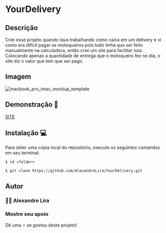# YourDelivery

## Descrição
 Criei esse projeto quando tava trabalhando como caixa em um delivery e vi como era difícil pagar os motoqueiros pois tudo tinha que ser feito manualmente na calculadora, 
 então criei um site para facilitar isso. 
 Colocando apenas a quantidade de entrega que o motoqueiro fez no dia, o site diz o valor que tem que ser pago.

## Imagem
![macbook_pro_imac_mockup_template](https://user-images.githubusercontent.com/58709086/133714437-2cf8171a-5203-49c8-9231-968323c26a67.jpg)

## Demonstração 🚀
[SITE](https://yourdelivery-app.web.app/)

## Instalação 💻

Para obter uma cópia local do repositório, execute os seguintes comandos em seu terminal:

```
$ cd <folder>
```

```
$ git clone https://github.com/AlexandreLira/YourDelivery.git
```

## Autor

### 👨‍💻 Alexandre Lira

### Mostre seu apoio

Dê uma ⭐️ se gostou deste projeto!
